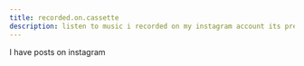 ```yaml
---
title: recorded.on.cassette
description: listen to music i recorded on my instagram account its pretty good check it out 
---
```

I have posts on instagram
